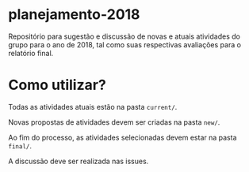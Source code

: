 # planejamento-2018
Repositório para sugestão e discussão de novas e atuais atividades do grupo para o ano de 2018, tal como suas respectivas avaliações para o relatório final.

# Como utilizar?
Todas as atividades atuais estão na pasta `current/`.

Novas propostas de atividades devem ser criadas na pasta `new/`.

Ao fim do processo, as atividades selecionadas devem estar na pasta `final/`.


A discussão deve ser realizada nas issues.

